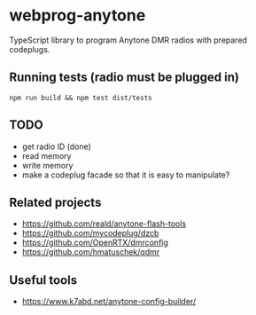 # webprog-anytone

TypeScript library to program Anytone DMR radios with prepared codeplugs.

## Running tests (radio must be plugged in)

```
npm run build && npm test dist/tests
```

## TODO

- get radio ID (done)
- read memory
- write memory
- make a codeplug facade so that it is easy to manipulate?

## Related projects

- https://github.com/reald/anytone-flash-tools
- https://github.com/mycodeplug/dzcb
- https://github.com/OpenRTX/dmrconfig
- https://github.com/hmatuschek/qdmr

## Useful tools

- https://www.k7abd.net/anytone-config-builder/
